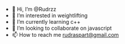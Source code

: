 - 👋 Hi, I’m @Rudrzz
- 👀 I’m interested in weightlifting
- 🌱 I’m currently learning c++
- 💞️ I’m looking to collaborate on javascript
- 📫 How to reach me rudraspart@gmail.com

<!---
Rudrzz/Rudrzz is a ✨ special ✨ repository because its `README.md` (this file) appears on your GitHub profile.
You can click the Preview link to take a look at your changes.
--->

